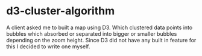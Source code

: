 # d3-cluster-algorithm

A client asked me to built a map using D3. Which clustered data points into bubbles which absorbed or separated into bigger or smaller bubbles depending on the zoom height. 
Since D3 did not have any built in feature for this I decided to write one myself.
